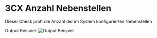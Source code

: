 # 3CX Anzahl Nebenstellen
Dieser Check prüft die Anzahl der im System konfigurierten Nebenstellen

Output Beispiel:
![Output Beispiel](../../_images/image-20221128211941-1.png)
